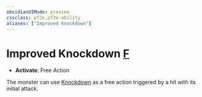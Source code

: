 ```yaml
---
obsidianUIMode: preview
cssclass: pf2e,pf2e-ability
aliases: ["Improved Knockdown"]
---
```

# Improved Knockdown [F](chapter-9-playing-the-game.md#Actions "Free Action")

- **Activate**: Free Action

The monster can use [Knockdown](Reference/Rules/Abilities/knockdown.md) as a free action triggered by a hit with its initial attack.